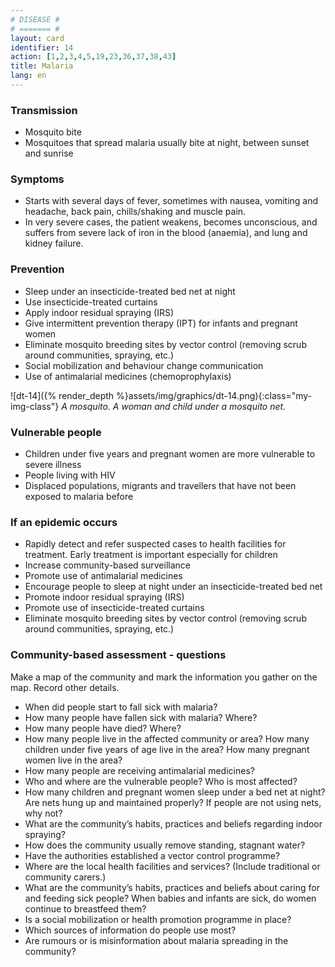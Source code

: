 ```yaml
---
# DISEASE #
# ======= #
layout: card
identifier: 14
action: [1,2,3,4,5,19,23,36,37,38,43]
title: Malaria
lang: en
---
```


### Transmission

- Mosquito bite
- Mosquitoes that spread malaria usually bite at night, between sunset and sunrise

### Symptoms

- Starts with several days of fever, sometimes with nausea, vomiting and headache, back pain, chills/shaking and muscle pain.
- In very severe cases, the patient weakens, becomes unconscious, and suffers from severe lack of iron in the blood (anaemia), and lung and kidney failure.

### Prevention

- Sleep under an insecticide-treated bed net at night
- Use insecticide-treated curtains
- Apply indoor residual spraying (IRS)
- Give intermittent prevention therapy (IPT) for infants and pregnant women
- Eliminate mosquito breeding sites by vector control (removing scrub around communities, spraying, etc.)
- Social mobilization and behaviour change communication
- Use of antimalarial medicines (chemoprophylaxis)

![dt-14]({% render_depth %}assets/img/graphics/dt-14.png){:class="my-img-class"}
*A mosquito. A woman and child under a mosquito net.*

### Vulnerable people

- Children under five years and pregnant women are more vulnerable to severe illness
- People living with HIV
- Displaced populations, migrants and travellers that have not been exposed to malaria before

### If an epidemic occurs

- Rapidly detect and refer suspected cases to health facilities for treatment. Early treatment is important especially for children
- Increase community-based surveillance
- Promote use of antimalarial medicines
- Encourage people to sleep at night under an insecticide-treated bed net
- Promote indoor residual spraying (IRS)
- Promote use of insecticide-treated curtains
- Eliminate mosquito breeding sites by vector control (removing scrub around communities, spraying, etc.)

### Community-based assessment - questions

Make a map of the community and mark the information you gather on the map. Record other details.
- When did people start to fall sick with malaria?
- How many people have fallen sick with malaria? Where?
- How many people have died? Where?
- How many people live in the affected community or area? How many children under five years of age live in the area? How many pregnant women live in the area?
- How many people are receiving antimalarial medicines?
- Who and where are the vulnerable people? Who is most affected?
- How many children and pregnant women sleep under a bed net at night? Are nets hung up and maintained properly? If people are not using nets, why not?
- What are the community’s habits, practices and beliefs regarding indoor spraying?
- How does the community usually remove standing, stagnant water?
- Have the authorities established a vector control programme?
- Where are the local health facilities and services? (Include traditional or community carers.)
- What are the community’s habits, practices and beliefs about caring for and feeding sick people? When babies and infants are sick, do women continue to breastfeed them?
- Is a social mobilization or health promotion programme in place?
- Which sources of information do people use most?
-	Are rumours or is misinformation about malaria spreading in the community?
